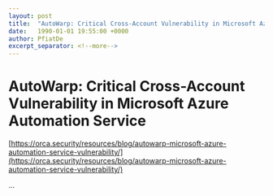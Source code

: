 ```yaml
---
layout: post
title:  "AutoWarp: Critical Cross-Account Vulnerability in Microsoft Azure Automation Service"
date:   1990-01-01 19:55:00 +0000
author: PfiatDe
excerpt_separator: <!--more-->
---
```


# AutoWarp: Critical Cross-Account Vulnerability in Microsoft Azure Automation Service

[https://orca.security/resources/blog/autowarp-microsoft-azure-automation-service-vulnerability/](https://orca.security/resources/blog/autowarp-microsoft-azure-automation-service-vulnerability/)

...
<!--more-->
